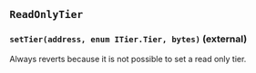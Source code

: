 ## `ReadOnlyTier`






### `setTier(address, enum ITier.Tier, bytes)` (external)

Always reverts because it is not possible to set a read only tier.





